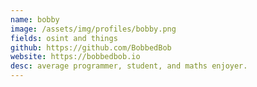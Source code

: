 ```yaml
---
name: bobby
image: /assets/img/profiles/bobby.png
fields: osint and things
github: https://github.com/BobbedBob
website: https://bobbedbob.io
desc: average programmer, student, and maths enjoyer.
---
```

